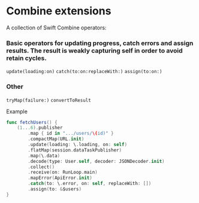 # Combine extensions

A collection of Swift Combine operators:

### Basic operators for updating progress, catch errors and assign results. The result is weakly capturing self in order to avoid retain cycles.
`update(loading:on)`
`catch(to:on:replaceWith:)`
`assign(to:on:)`

### Other
`tryMap(failure:)`
`convertToResult`

Example

```swift
func fetchUsers() {
    (1...6).publisher
        .map { id in ".../users/\(id)" }
        .compactMap(URL.init)
        .update(loading: \.loading, on: self)
        .flatMap(session.dataTaskPublisher)
        .map(\.data)
        .decode(type: User.self, decoder: JSONDecoder.init)
        .collect()
        .receive(on: RunLoop.main)
        .mapError(ApiError.init)
        .catch(to: \.error, on: self, replaceWith: [])
        .assign(to: &$users)
}
```
